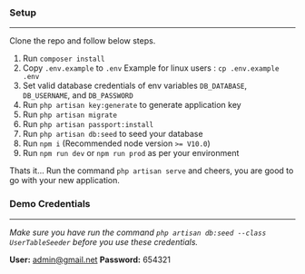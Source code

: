 ### Setup
---
Clone the repo and follow below steps.
1. Run `composer install`
2. Copy `.env.example` to `.env` Example for linux users : `cp .env.example .env`
3. Set valid database credentials of env variables `DB_DATABASE`, `DB_USERNAME`, and `DB_PASSWORD`
4. Run `php artisan key:generate` to generate application key
5. Run `php artisan migrate`
6. Run `php artisan passport:install`
7. Run `php artisan db:seed` to seed your database
7. Run `npm i` (Recommended node version `>= V10.0`)
8. Run `npm run dev` or `npm run prod` as per your environment

Thats it... Run the command `php artisan serve` and cheers, you are good to go with your new application.

### Demo Credentials
---
*Make sure you have run the command `php artisan db:seed --class UserTableSeeder` before you use these credentials.*

**User:** admin@gmail.net
**Password:** 654321
